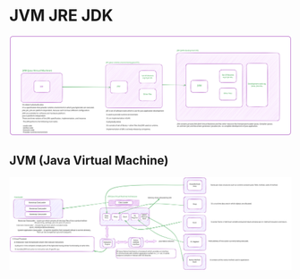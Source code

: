 # JVM JRE JDK 

![image info](../../assets/image/jvm-jre-jdk.svg)

## JVM (Java Virtual Machine)
![image info](../../assets/image/jvm.svg)
